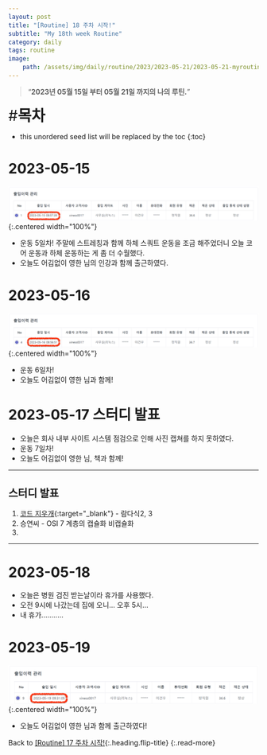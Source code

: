 ```yaml
---
layout: post
title: "[Routine] 18 주차 시작!"
subtitle: "My 18th week Routine"
category: daily
tags: routine
image:
    path: /assets/img/daily/routine/2023/2023-05-21/2023-05-21-myroutine-18th.png
---
```


> “**2023년 05월 15일 부터 05월 21일 까지의 나의 루틴.**”

<span style="font-size:30px;">\#**목차**</span>
* this unordered seed list will be replaced by the toc
{:toc}

# 2023-05-15
![](/assets/img/daily/routine/2023/2023-05-21/2023-05-15_myroutine.png){:.centered width="100%"}
- 운동 5일차! 주말에 스트레칭과 함께 하체 스쿼트 운동을 조금 해주었더니 오늘 코어 운동과 하체 운동하는 게 좀 더 수월했다.
- 오늘도 어김없이 영한 님의 인강과 함께 출근하였다.

# 2023-05-16
![](/assets/img/daily/routine/2023/2023-05-21/2023-05-16_myroutine.png){:.centered width="100%"}
- 운동 6일차!
- 오늘도 어김없이 영한 님과 함께!

# 2023-05-17 스터디 발표
- 오늘은 회사 내부 사이트 시스템 점검으로 인해 사진 캡쳐를 하지 못하였다.
- 운동 7일차!
- 오늘도 어김없이 영한 님, 책과 함께!

***
## 스터디 발표
1. [코드 지우개]{:target="_blank"} - 람다식2, 3
2. 승연씨 - OSI 7 계층의 캡슐화 비캡슐화
3. 

***

# 2023-05-18
- 오늘은 병원 검진 받는날이라 휴가를 사용했다. 
- 오전 9시에 나갔는데 집에 오니... 오후 5시...
- 내 휴가...........

# 2023-05-19
![](/assets/img/daily/routine/2023/2023-05-21/2023-05-19_myroutine.png){:.centered width="100%"}
- 오늘도 어김없이 영한 님과 함께 출근하였다!

Back to [[Routine] 17 주차 시작!](./2023-05-14-week-17th.md){:.heading.flip-title}
{:.read-more}

[//]: # (Continue with [[Routine] 18 주차 시작!]&#40;../05-may/2023-05-07-week-16th.md&#41;{:.heading.flip-title})
[//]: # ({:.read-more})

<!-- Links -->

<!-- Study Links -->
[코드 지우개]: https://blog.naver.com/PostList.naver?blogId=codeblog

<!-- Commit Links -->